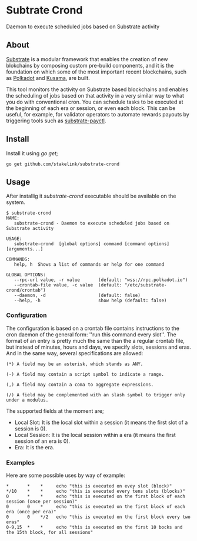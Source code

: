# Subtrate Crond

Daemon to execute scheduled jobs based on Substrate activity

## About 

[Substrate](https://substrate.dev/) is a modular framework that enables the creation of new blokchains by composing custom pre-build components, and it is the foundation on which some of the most important recent blockchains, such as [Polkadot](https://polkadot.network/) and [Kusama](https://kusama.network/), are built.

This tool monitors the activity on Substrate based blockchains and enables the scheduling of jobs based on that activity in a very similar way to what you do with conventional cron. You can schedule tasks to be executed at the beginning of each era or session, or even each block. This can be useful, for example, for validator operators to automate rewards payouts by triggering tools such as [substrate-payctl](https://github.com/stakelink/substrate-payctl).


## Install

Install it using _go get_;

```
go get github.com/stakelink/substrate-crond
```

## Usage

After installig it _substrate-crond_ executable should be available on the system.

```
$ substrate-crond
NAME:
   substrate-crond - Daemon to execute scheduled jobs based on Substrate activity

USAGE:
   substrate-crond  [global options] command [command options] [arguments...]

COMMANDS:
   help, h  Shows a list of commands or help for one command

GLOBAL OPTIONS:
   --rpc-url value, -r value       (default: "wss://rpc.polkadot.io")
   --crontab-file value, -c value  (default: "/etc/substrate-crond/crontab")
   --daemon, -d                    (default: false)
   --help, -h                      show help (default: false)
```

### Configuration 

The configuration is based on a crontab file contains instructions to the cron daemon of the general form: ''run this command every slot''. The format of an entry is pretty much the same than the a regular crontab file, but instead of minutes, hours and days, we specify slots, sessions and eras. And in the same way, several specifications are allowed:

	(*) A field may be an asterisk, which stands as ANY.

	(-) A field may contain a script symbol to indicate a range.

	(,) A field may contain a coma to aggregate expressions.

	(/) A field may be complemented with an slash symbol to trigger only under a modulus.

The supported fields at the moment are;

 * Local Slot: It is the local slot within a session (it means the first slot of a session is 0).
 * Local Session: It is the local session within a era (it means the first session of an era is 0).
 * Era: It is the era.


### Examples

Here are some possible uses by way of example:

```
*       *    *     echo "this is executed on evey slot (block)"
*/10    *    *     echo "this is executed every tens slots (blocks)"
0       *    *     echo "this is executed on the first block of each session (once per session)"
0       0    *     echo "this is executed on the first block of each era (once per era)"
0       0    */2   echo "this is executed on the first block every two eras"
0-9,15  *    *     echo "this is executed on the first 10 bocks and the 15th block, for all sessions"
```

